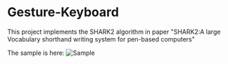 # Gesture-Keyboard
 This project implements the SHARK2 algorithm in paper "SHARK2:A large Vocabulary shorthand writing system for pen-based computers"
 
 The sample is here:
 ![Sample](https://github.com/kangyuansbu/Gesture-Keyboard/tree/main/images/Sample.png?raw=true)
 
 
